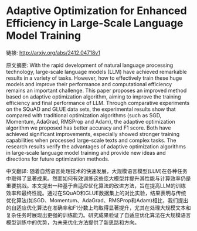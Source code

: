 # Adaptive Optimization for Enhanced Efficiency in Large-Scale Language Model Training

链接: http://arxiv.org/abs/2412.04718v1

原文摘要:
With the rapid development of natural language processing technology,
large-scale language models (LLM) have achieved remarkable results in a variety
of tasks. However, how to effectively train these huge models and improve their
performance and computational efficiency remains an important challenge. This
paper proposes an improved method based on adaptive optimization algorithm,
aiming to improve the training efficiency and final performance of LLM. Through
comparative experiments on the SQuAD and GLUE data sets, the experimental
results show that compared with traditional optimization algorithms (such as
SGD, Momentum, AdaGrad, RMSProp and Adam), the adaptive optimization algorithm
we proposed has better accuracy and F1 score. Both have achieved significant
improvements, especially showed stronger training capabilities when processed
large-scale texts and complex tasks. The research results verify the advantages
of adaptive optimization algorithms in large-scale language model training and
provide new ideas and directions for future optimization methods.

中文翻译:
随着自然语言处理技术的快速发展，大规模语言模型(LLM)在各种任务中取得了显著成果。然而如何有效训练这些庞大模型并提升其性能与计算效率仍是重要挑战。本文提出一种基于自适应优化算法的改进方法，旨在提高LLM的训练效率和最终性能。通过在SQuAD和GLUE数据集上的对比实验，结果表明与传统优化算法(如SGD、Momentum、AdaGrad、RMSProp和Adam)相比，我们提出的自适应优化算法在准确率和F1分数上均取得显著提升，尤其在处理大规模文本和复杂任务时展现出更强的训练能力。研究成果验证了自适应优化算法在大规模语言模型训练中的优势，为未来优化方法提供了新思路和方向。
